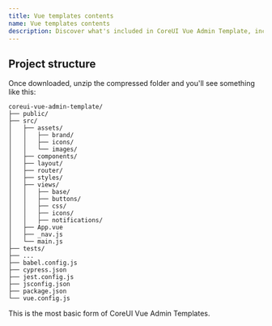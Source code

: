 ```yaml
---
title: Vue templates contents
name: Vue templates contents
description: Discover what's included in CoreUI Vue Admin Template, including our precompiled and source code flavors.
---
```


## Project structure

Once downloaded, unzip the compressed folder and you'll see something like this:

```text
coreui-vue-admin-template/
├── public/
├── src/
│   ├── assets/
│   │   ├── brand/
│   │   ├── icons/
│   │   └── images/
│   ├── components/
│   ├── layout/
│   ├── router/
│   ├── styles/
│   ├── views/
│   │   ├── base/
│   │   ├── buttons/
│   │   ├── css/
│   │   ├── icons/
│   │   ├── notifications/
│   ├── App.vue
│   ├── _nav.js
│   └── main.js
├── tests/
├── ...
├── babel.config.js
├── cypress.json
├── jest.config.js
├── jsconfig.json
├── package.json
└── vue.config.js
```

This is the most basic form of CoreUI Vue Admin Templates.
